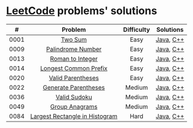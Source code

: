 # [LeetCode](https://leetcode.com/) problems' solutions

| #    | Problem                                                                                                     | Difficulty | Solutions                                                                                                                                                                                          |
| :--: | :---------------------------------------------------------------------------------------------------------: | :--------: | :------------------------------------------------------------------------------------------------------------------------------------------------------------------------------------------------: |
| 0001 | [Two Sum](https://leetcode.com/problems/two-sum/description/)                                               | Easy       | [Java](https://github.com/sysfutex/leetcode/tree/main/java/0001-two-sum), [C++](https://github.com/sysfutex/leetcode/tree/main/c%2B%2B/0001-two-sum)                                               |
| 0009 | [Palindrome Number](https://leetcode.com/problems/palindrome-number/description/)                           | Easy       | [Java](https://github.com/sysfutex/leetcode/tree/main/java/0009-palindrome-number), [C++](https://github.com/sysfutex/leetcode/tree/main/c%2B%2B/0009-palindrome-number)                           |
| 0013 | [Roman to Integer](https://leetcode.com/problems/roman-to-integer/description/)                             | Easy       | [Java](https://github.com/sysfutex/leetcode/tree/main/java/0013-roman-to-integer), [C++](https://github.com/sysfutex/leetcode/tree/main/c%2B%2B/0013-roman-to-integer)                             |
| 0014 | [Longest Common Prefix](https://leetcode.com/problems/longest-common-prefix/description/)                   | Easy       | [Java](https://github.com/sysfutex/leetcode/tree/main/java/0014-longest-common-prefix), [C++](https://github.com/sysfutex/leetcode/tree/main/c%2B%2B/0014-longest-common-prefix)                   |
| 0020 | [Valid Parentheses](https://leetcode.com/problems/valid-parentheses/description/)                           | Easy       | [Java](https://github.com/sysfutex/leetcode/tree/main/java/0020-valid-parentheses), [C++](https://github.com/sysfutex/leetcode/tree/main/c%2B%2B/0020-valid-parentheses)                           |
| 0022 | [Generate Parentheses](https://leetcode.com/problems/generate-parentheses/description/)                     | Medium     | [Java](https://github.com/sysfutex/leetcode/tree/main/java/0022-generate-parentheses), [C++](https://github.com/sysfutex/leetcode/tree/main/c%2B%2B/0022-generate-parentheses)                     |
| 0036 | [Valid Sudoku](https://leetcode.com/problems/valid-sudoku/description/)                                     | Medium     | [Java](https://github.com/sysfutex/leetcode/tree/main/java/0036-valid-sudoku), [C++](https://github.com/sysfutex/leetcode/tree/main/c%2B%2B/0036-valid-sudoku)                                     |
| 0049 | [Group Anagrams](https://leetcode.com/problems/group-anagrams/description/)                                 | Medium     | [Java](https://github.com/sysfutex/leetcode/tree/main/java/0049-group-anagrams), [C++](https://github.com/sysfutex/leetcode/tree/main/c%2B%2B/0049-group-anagrams)                                 |
| 0084 | [Largest Rectangle in Histogram](https://leetcode.com/problems/largest-rectangle-in-histogram/description/) | Hard       | [Java](https://github.com/sysfutex/leetcode/tree/main/java/0084-largest-rectangle-in-histogram), [C++](https://github.com/sysfutex/leetcode/tree/main/c%2B%2B/0084-largest-rectangle-in-histogram) |
